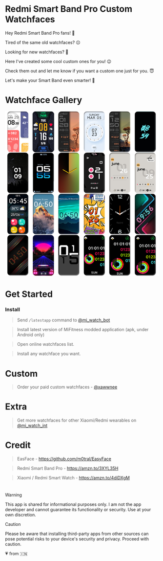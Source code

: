 # Redmi Smart Band Pro Custom Watchfaces
Hey Redmi Smart Band Pro fans! :wave:

Tired of the same old watchfaces? :frowning_face: 

Looking for new watchfaces? :thinking:

Here I've created some cool custom ones for you! :wink:

Check them out and let me know if you want a custom one just for you. :innocent:

Let's make your Smart Band even smarter! :partying_face:

# Watchface Gallery

<picture>
  <source media="(prefers-color-scheme: dark)" srcset="images/wf-dark-xawwnee.png">
  <source media="(prefers-color-scheme: light)" srcset="images/wf-light-xawwnee.jpg">
  <img alt="Watchface Gallery - @xawwnee" src="images/wf-light-xawwnee.jpg">
</picture>

# Get Started
### Install
> Send `/latestapp` command to [@mi_watch_bot](https://t.me/mi_watch_bot)

> Install latest version of MiFitness modded application (apk, under Android only)
  
> Open online watchfaces list.

> Install any watchface you want.

# Custom
> Order your paid custom watchfaces - [@xawwnee](https://t.me/xawwnee)

# Extra
> Get more watchfaces for other Xiaomi/Redmi wearables on [@mi_watch_int](https://t.me/mi_watch_int)

# Credit
> EasFace - https://github.com/m0tral/EasyFace

> Redmi Smart Band Pro - https://amzn.to/3XYL35H

> Xiaomi / Redmi Smart Watch - https://amzn.to/4diDXgM

#

> [!WARNING]
> This app is shared for informational purposes only. I am not the app developer and cannot guarantee its functionality or security. Use at your own discretion.

> [!CAUTION]
> Please be aware that installing third-party apps from other sources can pose potential risks to your device's security and privacy. Proceed with caution.

:heartpulse: from :india:
